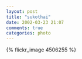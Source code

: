 ```yaml
---
layout: post
title: "sukothai"
date: 2002-03-23 21:07
comments: true
categories: photo
---
```


{% flickr_image 4506255 %}
